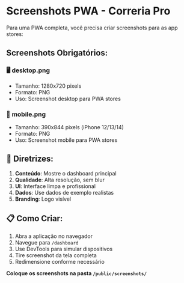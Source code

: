 # Screenshots PWA - Correria Pro

Para uma PWA completa, você precisa criar screenshots para as app stores:

## Screenshots Obrigatórios:

### 🖥️ **desktop.png**
- Tamanho: 1280x720 pixels
- Formato: PNG
- Uso: Screenshot desktop para PWA stores

### 📱 **mobile.png**
- Tamanho: 390x844 pixels (iPhone 12/13/14)
- Formato: PNG
- Uso: Screenshot mobile para PWA stores

## 🎨 **Diretrizes:**

1. **Conteúdo**: Mostre o dashboard principal
2. **Qualidade**: Alta resolução, sem blur
3. **UI**: Interface limpa e profissional
4. **Dados**: Use dados de exemplo realistas
5. **Branding**: Logo visível

## 📋 **Como Criar:**

1. Abra a aplicação no navegador
2. Navegue para `/dashboard`
3. Use DevTools para simular dispositivos
4. Tire screenshot da tela completa
5. Redimensione conforme necessário

**Coloque os screenshots na pasta `/public/screenshots/`**